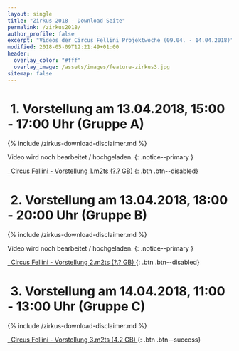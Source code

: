 ```yaml
---
layout: single
title: "Zirkus 2018 - Download Seite"
permalink: /zirkus2018/
author_profile: false
excerpt: "Videos der Circus Fellini Projektwoche (09.04. - 14.04.2018)"
modified: 2018-05-09T12:21:49+01:00
header:
  overlay_color: "#fff"
  overlay_image: /assets/images/feature-zirkus3.jpg
sitemap: false
---
```


# <i class='fa fa-file-video-o'>&nbsp;</i>1. Vorstellung am 13.04.2018, 15:00 - 17:00 Uhr (Gruppe A)

{% include /zirkus-download-disclaimer.md %}

Video wird noch bearbeitet / hochgeladen.
{: .notice--primary }

[<i class="fa fa-cloud-download">&nbsp;&nbsp;</i>Circus Fellini - Vorstellung 1.m2ts (?.? GB) ](){: .btn .btn--disabled}

# <i class='fa fa-file-video-o'>&nbsp;</i>2. Vorstellung am 13.04.2018, 18:00 - 20:00 Uhr (Gruppe B)

{% include /zirkus-download-disclaimer.md %}

Video wird noch bearbeitet / hochgeladen.
{: .notice--primary }

[<i class="fa fa-cloud-download">&nbsp;&nbsp;</i>Circus Fellini - Vorstellung 2.m2ts (?.? GB) ](){: .btn .btn--disabled}

# <i class='fa fa-file-video-o'>&nbsp;</i>3. Vorstellung am 14.04.2018, 11:00 - 13:00 Uhr (Gruppe C)

{% include /zirkus-download-disclaimer.md %}

[<i class="fa fa-cloud-download">&nbsp;&nbsp;</i>Circus Fellini - Vorstellung 3.m2ts (4.2 GB) ](https://drive.google.com/open?id=1AdUKh9WPSGnIubJm9b-TN8OApH19laNz){: .btn .btn--success}
